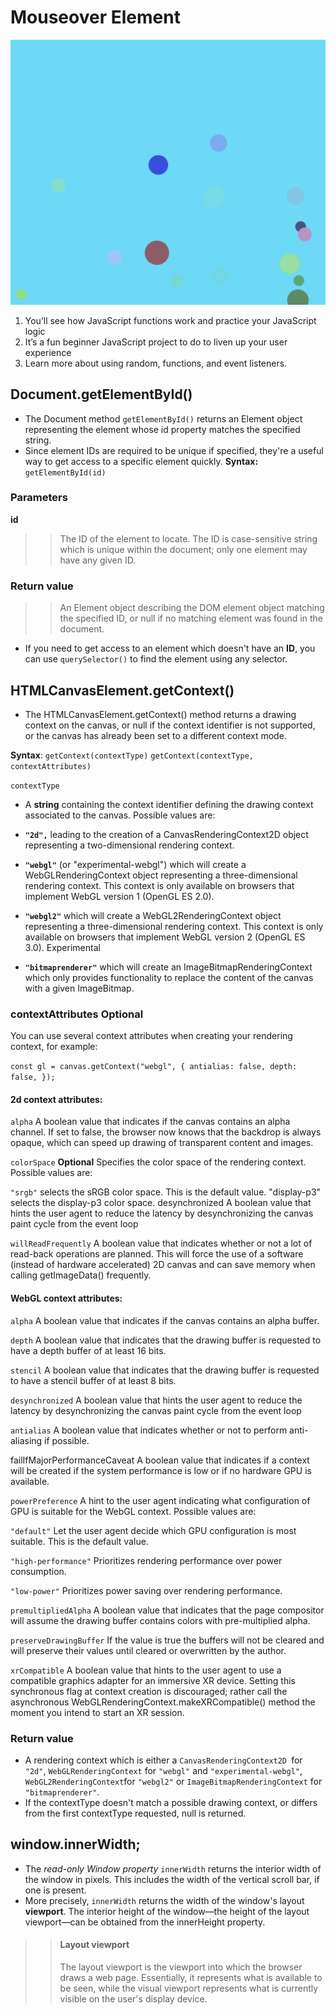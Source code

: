 # Mouseover Element
![Image](assets/img1.png)
1. You’ll see how JavaScript functions work and practice your JavaScript logic
2. It’s a fun beginner JavaScript project to do to liven up your user experience
3. Learn more about using random, functions, and event listeners.

## Document.getElementById()
* The Document method `getElementById()` returns an Element object representing the element whose id property matches the specified string. 
* Since element IDs are required to be unique if specified, they're a useful way to get access to a specific element quickly.
__Syntax:__ `getElementById(id)`

### Parameters
__id__
>> The ID of the element to locate. The ID is case-sensitive string which is unique within the document; only one element may have any given ID.

### Return value
>> An Element object describing the DOM element object matching the specified ID, or null if no matching element was found in the document.


* If you need to get access to an element which doesn't have an **ID**, you can use `querySelector()` to find the element using any selector.

## HTMLCanvasElement.getContext()
* The HTMLCanvasElement.getContext() method returns a drawing context on the canvas, or null if the context identifier is not supported, or the canvas has already been set to a different context mode.

__Syntax__:
`getContext(contextType)`
`getContext(contextType, contextAttributes)`

`contextType`
* A **string** containing the context identifier defining the drawing context associated to the canvas. Possible values are:

* **`"2d",`** leading to the creation of a CanvasRenderingContext2D object representing a two-dimensional rendering context.
* **`"webgl"`** (or "experimental-webgl") which will create a WebGLRenderingContext object representing a three-dimensional rendering context. This context is only available on browsers that implement WebGL version 1 (OpenGL ES 2.0).
* **`"webgl2"`** which will create a WebGL2RenderingContext object representing a three-dimensional rendering context. This context is only available on browsers that implement WebGL version 2 (OpenGL ES 3.0). Experimental
* **`"bitmaprenderer"`** which will create an ImageBitmapRenderingContext which only provides functionality to replace the content of the canvas with a given ImageBitmap.

### contextAttributes __Optional__
You can use several context attributes when creating your rendering context, for example:

`const gl = canvas.getContext("webgl", {
  antialias: false,
  depth: false,
});`

#### 2d context attributes:

`alpha`
A boolean value that indicates if the canvas contains an alpha channel. If set to false, the browser now knows that the backdrop is always opaque, which can speed up drawing of transparent content and images.

`colorSpace` __Optional__
Specifies the color space of the rendering context. Possible values are:

`"srgb"` selects the sRGB color space. This is the default value.
"display-p3" selects the display-p3 color space.
desynchronized
A boolean value that hints the user agent to reduce the latency by desynchronizing the canvas paint cycle from the event loop

`willReadFrequently`
A boolean value that indicates whether or not a lot of read-back operations are planned. This will force the use of a software (instead of hardware accelerated) 2D canvas and can save memory when calling getImageData() frequently.

#### WebGL context attributes:

`alpha`
A boolean value that indicates if the canvas contains an alpha buffer.

`depth`
A boolean value that indicates that the drawing buffer is requested to have a depth buffer of at least 16 bits.

`stencil`
A boolean value that indicates that the drawing buffer is requested to have a stencil buffer of at least 8 bits.

`desynchronized`
A boolean value that hints the user agent to reduce the latency by desynchronizing the canvas paint cycle from the event loop

`antialias`
A boolean value that indicates whether or not to perform anti-aliasing if possible.

failIfMajorPerformanceCaveat
A boolean value that indicates if a context will be created if the system performance is low or if no hardware GPU is available.

`powerPreference`
A hint to the user agent indicating what configuration of GPU is suitable for the WebGL context. Possible values are:

`"default"`
Let the user agent decide which GPU configuration is most suitable. This is the default value.

`"high-performance"`
Prioritizes rendering performance over power consumption.

`"low-power"`
Prioritizes power saving over rendering performance.

`premultipliedAlpha`
A boolean value that indicates that the page compositor will assume the drawing buffer contains colors with pre-multiplied alpha.

`preserveDrawingBuffer`
If the value is true the buffers will not be cleared and will preserve their values until cleared or overwritten by the author.

`xrCompatible`
A boolean value that hints to the user agent to use a compatible graphics adapter for an immersive XR device. Setting this synchronous flag at context creation is discouraged; rather call the asynchronous WebGLRenderingContext.makeXRCompatible() method the moment you intend to start an XR session.

### Return value
* A rendering context which is either a
`CanvasRenderingContext2D `for `"2d"`,
`WebGLRenderingContext` for `"webgl"` and `"experimental-webgl"`,
`WebGL2RenderingContext`for `"webgl2"` or
`ImageBitmapRenderingContext` for `"bitmaprenderer"`.
* If the contextType doesn't match a possible drawing context, or differs from the first contextType requested, null is returned.

## window.innerWidth;
* The *read-only Window property* `innerWidth` returns the interior width of the window in pixels. This includes the width of the vertical scroll bar, if one is present.
* More precisely, `innerWidth` returns the width of the window's layout **viewport**. The interior height of the window—the height of the layout viewport—can be obtained from the innerHeight property.
>> #### Layout viewport
>> The layout viewport is the viewport into which the browser draws a web page. Essentially, it represents what is available to be seen, while the visual viewport represents what is currently visible on the user's display device.





